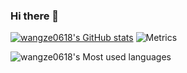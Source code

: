 ### Hi there 👋
[![wangze0618's GitHub stats](https://github-readme-stats.vercel.app/api?username=wangze0618)](https://github.com/anuraghazra/github-readme-stats)
![Metrics](https://metrics.lecoq.io/wangze0618?template=classic&config.timezone=Asia%2FShanghai)
<!-- ![wangze0618's Most used languages](https://github-readme-stats.vercel.app/api/top-langs?username=wangze0618&show_icons=true&count_private=true&theme=gotham) -->
![wangze0618's Most used languages](https://github-readme-stats.vercel.app/api/top-langs/?username=wangze0618&layout=compact&hide_border=true&langs_count=10)


<!--

**wangze0618/wangze0618** is a ✨ _special_ ✨ repository because its `README.md` (this file) appears on your GitHub profile.

Here are some ideas to get you started:

- 🔭 I’m currently working on ...
- 🌱 I’m currently learning ...
- 👯 I’m looking to collaborate on ...
- 🤔 I’m looking for help with ...
- 💬 Ask me about ...
- 📫 How to reach me: ...
- 😄 Pronouns: ...
- ⚡ Fun fact: ...
-->
